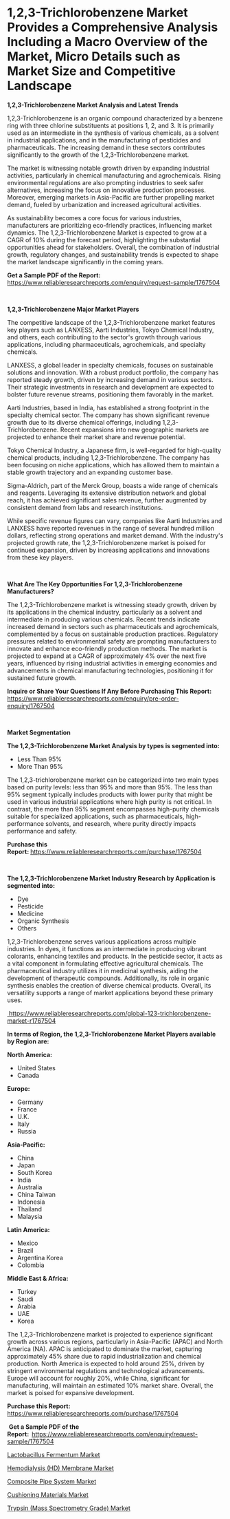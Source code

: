 <p><h1>1,2,3-Trichlorobenzene Market Provides a Comprehensive Analysis Including a Macro Overview of the Market, Micro Details such as Market Size and Competitive Landscape</h1></p><p><strong>1,2,3-Trichlorobenzene Market Analysis and Latest Trends</strong></p>
<p><p>1,2,3-Trichlorobenzene is an organic compound characterized by a benzene ring with three chlorine substituents at positions 1, 2, and 3. It is primarily used as an intermediate in the synthesis of various chemicals, as a solvent in industrial applications, and in the manufacturing of pesticides and pharmaceuticals. The increasing demand in these sectors contributes significantly to the growth of the 1,2,3-Trichlorobenzene market.</p><p>The market is witnessing notable growth driven by expanding industrial activities, particularly in chemical manufacturing and agrochemicals. Rising environmental regulations are also prompting industries to seek safer alternatives, increasing the focus on innovative production processes. Moreover, emerging markets in Asia-Pacific are further propelling market demand, fueled by urbanization and increased agricultural activities.</p><p>As sustainability becomes a core focus for various industries, manufacturers are prioritizing eco-friendly practices, influencing market dynamics. The 1,2,3-Trichlorobenzene Market is expected to grow at a CAGR of 10% during the forecast period, highlighting the substantial opportunities ahead for stakeholders. Overall, the combination of industrial growth, regulatory changes, and sustainability trends is expected to shape the market landscape significantly in the coming years.</p></p>
<p><strong>Get a Sample PDF of the Report:&nbsp;</strong> <a href="https://www.reliableresearchreports.com/enquiry/request-sample/1767504?utm_campaign=12&utm_medium=2&utm_source=Github&utm_content=ia&utm_term=09102024&utm_id=123-trichlorobenzene">https://www.reliableresearchreports.com/enquiry/request-sample/1767504</a></p>
<p>&nbsp;</p>
<p><strong>1,2,3-Trichlorobenzene Major Market Players</strong></p>
<p><p>The competitive landscape of the 1,2,3-Trichlorobenzene market features key players such as LANXESS, Aarti Industries, Tokyo Chemical Industry, and others, each contributing to the sector's growth through various applications, including pharmaceuticals, agrochemicals, and specialty chemicals.</p><p>LANXESS, a global leader in specialty chemicals, focuses on sustainable solutions and innovation. With a robust product portfolio, the company has reported steady growth, driven by increasing demand in various sectors. Their strategic investments in research and development are expected to bolster future revenue streams, positioning them favorably in the market.</p><p>Aarti Industries, based in India, has established a strong footprint in the specialty chemical sector. The company has shown significant revenue growth due to its diverse chemical offerings, including 1,2,3-Trichlorobenzene. Recent expansions into new geographic markets are projected to enhance their market share and revenue potential.</p><p>Tokyo Chemical Industry, a Japanese firm, is well-regarded for high-quality chemical products, including 1,2,3-Trichlorobenzene. The company has been focusing on niche applications, which has allowed them to maintain a stable growth trajectory and an expanding customer base.</p><p>Sigma-Aldrich, part of the Merck Group, boasts a wide range of chemicals and reagents. Leveraging its extensive distribution network and global reach, it has achieved significant sales revenue, further augmented by consistent demand from labs and research institutions.</p><p>While specific revenue figures can vary, companies like Aarti Industries and LANXESS have reported revenues in the range of several hundred million dollars, reflecting strong operations and market demand. With the industry's projected growth rate, the 1,2,3-Trichlorobenzene market is poised for continued expansion, driven by increasing applications and innovations from these key players.</p></p>
<p>&nbsp;</p>
<p><strong>What Are The Key Opportunities For 1,2,3-Trichlorobenzene Manufacturers?</strong></p>
<p><p>The 1,2,3-Trichlorobenzene market is witnessing steady growth, driven by its applications in the chemical industry, particularly as a solvent and intermediate in producing various chemicals. Recent trends indicate increased demand in sectors such as pharmaceuticals and agrochemicals, complemented by a focus on sustainable production practices. Regulatory pressures related to environmental safety are prompting manufacturers to innovate and enhance eco-friendly production methods. The market is projected to expand at a CAGR of approximately 4% over the next five years, influenced by rising industrial activities in emerging economies and advancements in chemical manufacturing technologies, positioning it for sustained future growth.</p></p>
<p><strong>Inquire or Share Your Questions If Any Before Purchasing This Report:</strong> <a href="https://www.reliableresearchreports.com/enquiry/pre-order-enquiry/1767504?utm_campaign=12&utm_medium=2&utm_source=Github&utm_content=ia&utm_term=09102024&utm_id=123-trichlorobenzene">https://www.reliableresearchreports.com/enquiry/pre-order-enquiry/1767504</a></p>
<p>&nbsp;</p>
<p><strong>Market Segmentation</strong></p>
<p><strong>The 1,2,3-Trichlorobenzene Market Analysis by types is segmented into:</strong></p>
<p><ul><li>Less Than 95%</li><li>More Than 95%</li></ul></p>
<p><p>The 1,2,3-trichlorobenzene market can be categorized into two main types based on purity levels: less than 95% and more than 95%. The less than 95% segment typically includes products with lower purity that might be used in various industrial applications where high purity is not critical. In contrast, the more than 95% segment encompasses high-purity chemicals suitable for specialized applications, such as pharmaceuticals, high-performance solvents, and research, where purity directly impacts performance and safety.</p></p>
<p><strong>Purchase this Report:&nbsp;</strong><a href="https://www.reliableresearchreports.com/purchase/1767504?utm_campaign=12&utm_medium=2&utm_source=Github&utm_content=ia&utm_term=09102024&utm_id=123-trichlorobenzene">https://www.reliableresearchreports.com/purchase/1767504</a></p>
<p>&nbsp;</p>
<p><strong>The 1,2,3-Trichlorobenzene Market Industry Research by Application is segmented into:</strong></p>
<p><ul><li>Dye</li><li>Pesticide</li><li>Medicine</li><li>Organic Synthesis</li><li>Others</li></ul></p>
<p><p>1,2,3-Trichlorobenzene serves various applications across multiple industries. In dyes, it functions as an intermediate in producing vibrant colorants, enhancing textiles and products. In the pesticide sector, it acts as a vital component in formulating effective agricultural chemicals. The pharmaceutical industry utilizes it in medicinal synthesis, aiding the development of therapeutic compounds. Additionally, its role in organic synthesis enables the creation of diverse chemical products. Overall, its versatility supports a range of market applications beyond these primary uses.</p></p>
<p><a href="https://www.reliableresearchreports.com/global-123-trichlorobenzene-market-r1767504?utm_campaign=12&utm_medium=2&utm_source=Github&utm_content=ia&utm_term=09102024&utm_id=123-trichlorobenzene">&nbsp;https://www.reliableresearchreports.com/global-123-trichlorobenzene-market-r1767504</a></p>
<p><strong>In terms of Region, the 1,2,3-Trichlorobenzene Market Players available by Region are:</strong></p>
<p>
    <p> <strong> North America: </strong>
        <ul>
            <li>United States</li>
            <li>Canada</li>
        </ul>
        </p> 
    <p> <strong> Europe: </strong>
        <ul>
            <li>Germany</li>
            <li>France</li>
            <li>U.K.</li>
            <li>Italy</li>
            <li>Russia</li>
        </ul>
        </p> 
    <p> <strong> Asia-Pacific: </strong>
        <ul>
            <li>China</li>
            <li>Japan</li>
            <li>South Korea</li>
            <li>India</li>
            <li>Australia</li>
            <li>China Taiwan</li>
            <li>Indonesia</li>
            <li>Thailand</li>
            <li>Malaysia</li>
        </ul>
        </p> 
    <p> <strong> Latin America: </strong>
        <ul>
            <li>Mexico</li>
            <li>Brazil</li>
            <li>Argentina Korea</li>
            <li>Colombia</li>
        </ul>
        </p> 
    <p> <strong> Middle East & Africa: </strong>
        <ul>
            <li>Turkey</li>
            <li>Saudi</li>
            <li>Arabia</li>
            <li>UAE</li>
            <li>Korea</li>
        </ul>
    </p>
    </p>
<p><p>The 1,2,3-Trichlorobenzene market is projected to experience significant growth across various regions, particularly in Asia-Pacific (APAC) and North America (NA). APAC is anticipated to dominate the market, capturing approximately 45% share due to rapid industrialization and chemical production. North America is expected to hold around 25%, driven by stringent environmental regulations and technological advancements. Europe will account for roughly 20%, while China, significant for manufacturing, will maintain an estimated 10% market share. Overall, the market is poised for expansive development.</p></p>
<p><strong>Purchase this Report: </strong><a href="https://www.reliableresearchreports.com/purchase/1767504?utm_campaign=12&utm_medium=2&utm_source=Github&utm_content=ia&utm_term=09102024&utm_id=123-trichlorobenzene">https://www.reliableresearchreports.com/purchase/1767504</a></p>
<p>&nbsp;<strong>Get a Sample PDF of the Report:&nbsp;&nbsp;</strong><a href="https://www.reliableresearchreports.com/enquiry/request-sample/1767504?utm_campaign=12&utm_medium=2&utm_source=Github&utm_content=ia&utm_term=09102024&utm_id=123-trichlorobenzene">https://www.reliableresearchreports.com/enquiry/request-sample/1767504</a></p>
<p><strong></strong></p>
<p><p><a href="https://issuu.com/reportprime-2/docs/lactobacillus-fermentum-market-size_9313d6057d1335?utm_campaign=12&utm_medium=2&utm_source=Github&utm_content=ia&utm_term=09102024&utm_id=123-trichlorobenzene">Lactobacillus Fermentum Market</a></p><p><a href="https://github.com/GenaGaines34/Market-Research-Report-List-1/blob/main/hemodialysis-hd-membrane-market.md?utm_campaign=12&utm_medium=2&utm_source=Github&utm_content=ia&utm_term=09102024&utm_id=123-trichlorobenzene">Hemodialysis (HD) Membrane Market</a></p><p><a href="https://www.linkedin.com/pulse/composite-pipe-system-market-outlook-share-analysis--jmbce?utm_campaign=12&utm_medium=2&utm_source=Github&utm_content=ia&utm_term=09102024&utm_id=123-trichlorobenzene">Composite Pipe System Market</a></p><p><a href="https://www.linkedin.com/pulse/deep-dive-cushioning-materials-market-itstrends-segmentation-gq61e?utm_campaign=12&utm_medium=2&utm_source=Github&utm_content=ia&utm_term=09102024&utm_id=123-trichlorobenzene">Cushioning Materials Market</a></p><p><a href="https://github.com/AbbasMahmud554/Market-Research-Report-List-1/blob/main/trypsin-mass-spectrometry-grade-market.md?utm_campaign=12&utm_medium=2&utm_source=Github&utm_content=ia&utm_term=09102024&utm_id=123-trichlorobenzene">Trypsin (Mass Spectrometry Grade) Market</a></p></p>
